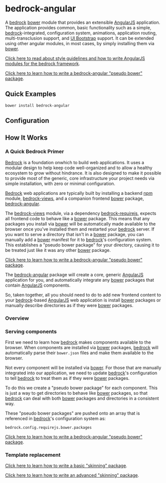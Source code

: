 # bedrock-angular

A [bedrock][] [bower][] module that provides an extensible [AngularJS][]
application. The application provides common, basic functionality such as
a simple, [bedrock][]-integrated, configuration system, animations, application
routing, multi-transclusion support, and [UI Bootstrap][] support. It can
be extended using other angular modules, in most cases, by simply installing
them via [bower][].

[Click here to read about style guidelines and how to write AngularJS modules for the bedrock framework](https://github.com/digitalbazaar/bedrock-angular/blob/master/CONTRIBUTING.md).

[Click here to learn how to write a bedrock-angular "pseudo bower" package](https://github.com/digitalbazaar/bedrock-examples/blob/master/angular-basic).

<!-- TODO -->

## Quick Examples

```
bower install bedrock-angular
```

<!-- TODO -->

## Configuration

<!-- TODO -->

## How It Works

### A Quick Bedrock Primer

[Bedrock][] is a foundation onwhich to build web applications. It uses a
modular design to help keep code well-organized and to allow a healthy
ecosystem to grow without hindrance. It is also designed to make it possible
to provide most of the generic, core infrastructure your project needs
via simple installation, with zero or minimal configuration.

[Bedrock][] web applications are typically built by installing a backend
[npm][] module, [bedrock-views][], and a companion frontend [bower][] package,
[bedrock-angular][].

The [bedrock-views][] module, via a dependency [bedrock-requirejs][], expects
all frontend code to behave like a [bower][] package. This means that any
packages you install via [bower][] will be automatically made available to
the browser once you've installed them and restarted your [bedrock][] server.
If you want to serve a directory that isn't in a [bower][] package, you can
manually add a [bower][] manifest for it to [bedrock][]'s configuration system.
This establishes a "pseudo bower package" for your directory, causing it to be
treated just like it was any other [bower][] package.

[Click here to learn how to write a bedrock-angular "pseudo bower" package](https://github.com/digitalbazaar/bedrock-examples/blob/master/angular-basic).

The [bedrock-angular][] package will create a core, generic [AngularJS][]
application for you, and automatically integrate any [bower][] packages that
contain [AngularJS][] components.

So, taken together, all you should need to do to add new frontend content to
your [bedrock][]-based [AngularJS][] web application is install [bower][]
packages or manually describe directories as if they were [bower][] packages.

### Overview

<!-- TODO -->

### Serving components

First we need to learn how [bedrock][] makes components available to the
browser. When components are installed via [bower][] packages, [bedrock][] will
automatically parse their `bower.json` files and make them available to the
browser.

Not every component will be installed via [bower][]. For those that are
manually integrated into our application, we need to update [bedrock][]'s
configuration to tell [bedrock][] to treat them as if they were [bower][]
packages.

To do this we create a "pseudo bower package" for each component. This is just
a way to get directories to behave like [bower][] packages, so that [bedrock][]
can deal with both [bower][] packages and directories in a consistent way.

These "pseudo bower packages" are pushed onto an array that is referenced in
[bedrock][]'s configuration system as:

```
bedrock.config.requirejs.bower.packages
```

[Click here to learn how to write a bedrock-angular "pseudo bower" package](https://github.com/digitalbazaar/bedrock-examples/blob/master/angular-basic).

### Template replacement

[Click here to learn how to write a basic "skinning" package](https://github.com/digitalbazaar/bedrock-examples/blob/master/basic-skin).

[Click here to learn how to write an advanced "skinning" package](https://github.com/digitalbazaar/bedrock-examples/blob/master/advanced-skin).

<!--
TODO: general
-->

[AngularJS]: https://github.com/angular/angular.js
[bedrock]: https://github.com/digitalbazaar/bedrock
[bedrock-angular]: https://github.com/digitalbazaar/bedrock-angular
[bedrock-express]: https://github.com/digitalbazaar/bedrock-express
[bedrock-requirejs]: https://github.com/digitalbazaar/bedrock-requirejs
[bedrock-views]: https://github.com/digitalbazaar/bedrock-views
[bower]: http://bower.io/
[clean-css]: https://github.com/jakubpawlowicz/clean-css
[html-minifier]: https://github.com/kangax/html-minifier
[less]: https://github.com/less/less.js/
[ng-annotate]: https://github.com/olov/ng-annotate
[Less]: http://lesscss.org/
[RequireJS]: http://requirejs.org/
[Swig]: http://paularmstrong.github.io/swig/
[UI Bootstrap]: http://angular-ui.github.io/bootstrap/
[npm]: https://www.npmjs.com
